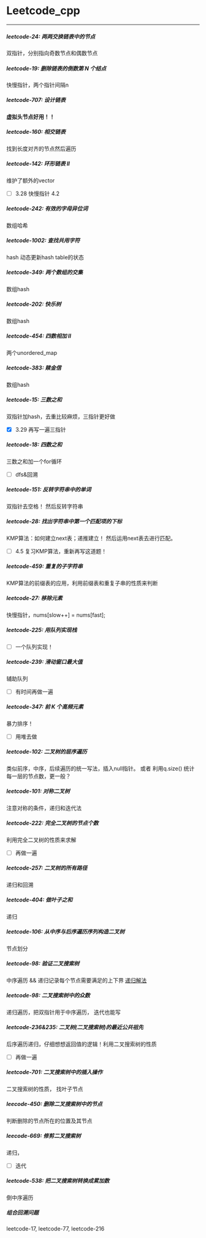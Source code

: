 # Leetcode_cpp
----
##### leetcode-24: 两两交换链表中的节点
双指针，分别指向奇数节点和偶数节点

##### leetcode-19: 删除链表的倒数第 N 个结点
快慢指针，两个指针间隔n

##### leetcode-707: 设计链表
**虚拟头节点好用！！**

##### leetcode-160: 相交链表
找到长度对齐的节点然后遍历

##### leetcode-142: 环形链表 II
维护了额外的vector
- [ ] 3.28 快慢指针 4.2

##### leetcode-242: 有效的字母异位词
数组哈希

##### leetcode-1002: 查找共用字符
hash 动态更新hash table的状态

##### leetcode-349: 两个数组的交集
数组hash

##### leetcode-202: 快乐树
数组hash

##### leetcode-454: 四数相加 II
两个unordered_map

##### leetcode-383: 赎金信
数组hash

##### leetcode-15: 三数之和
双指针加hash，去重比较麻烦，三指针更好做
- [x] 3.29 再写一遍三指针 

##### leetcode-18: 四数之和
三数之和加一个for循环
- [ ] dfs&回溯 

##### leetcode-151: 反转字符串中的单词
双指针去空格！ 然后反转字符串 

##### leetcode-28: 找出字符串中第一个匹配项的下标
KMP算法：如何建立next表；递推建立！ 然后运用next表去进行匹配。
- [ ] 4.5 复习KMP算法，重新再写这道题！

##### leetcode-459: 重复的子字符串
KMP算法的前缀表的应用，利用前缀表和重复子串的性质来判断

##### leetcode-27: 移除元素
快慢指针，nums[slow++] = nums[fast];

##### leetcode-225: 用队列实现栈
- [ ] 一个队列实现！

##### leetcode-239: 滑动窗口最大值
辅助队列
- [ ] 有时间再做一遍

##### leetcode-347: 前 K 个高频元素
暴力排序！
- [ ] 用堆去做

##### leetcode-102: 二叉树的层序遍历
类似前序，中序，后续遍历的统一写法，插入null指针。
或者 利用q.size() 统计每一层的节点数，更一般？

##### leetcode-101: 对称二叉树
注意对称的条件，递归和迭代法

##### leetcode-222: 完全二叉树的节点个数
利用完全二叉树的性质来求解
- [ ] 再做一遍

##### leetcode-257: 二叉树的所有路径
递归和回溯

##### leetcode-404: 做叶子之和
递归

##### leetcode-106: 从中序与后序遍历序列构造二叉树
节点划分

##### leetcode-98: 验证二叉搜索树
中序遍历 && 递归记录每个节点需要满足的上下界 [递归解法](https://leetcode.cn/problems/validate-binary-search-tree/solutions/2225615/liang-xing-di-gui-jie-jue-fang-fa-by-fxd-srg3/)

##### leetcode-98: 二叉搜索树中的众数
递归遍历，把双指针用于中序遍历， 迭代也能写

##### leetcode-236&235: 二叉树(二叉搜索树)的最近公共祖先
后序遍历递归，仔细想想返回值的逻辑！利用二叉搜索树的性质
- [ ] 再做一遍

##### leetcode-701: 二叉搜索树中的插入操作
二叉搜索树的性质， 找叶子节点

##### leecode-450: 删除二叉搜索树中的节点
判断删除的节点所在的位置及其节点

##### leecode-669: 修剪二叉搜索树
递归， 
- [ ] 迭代

##### leetcode-538: 把二叉搜索树转换成累加数
倒中序遍历

##### 组合回溯问题
leetcode-17, leetcode-77, leetcode-216
